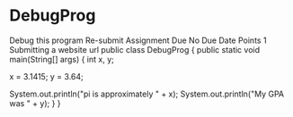 # DebugProg
Debug this program
Re-submit Assignment
Due No Due Date  Points 1  Submitting a website url
public class DebugProg {
 public static void main(String[] args) {
 int x, y;
 
 x = 3.1415;
 y = 3.64;
 
 System.out.println("pi is approximately " + x);
 System.out.println("My GPA was " + y);
 }
}
